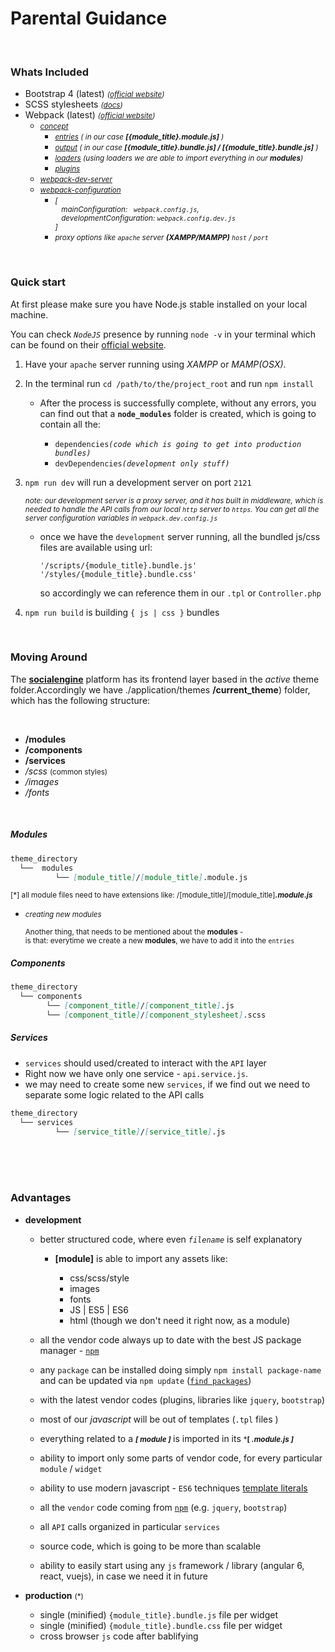 # Parental Guidance

<br>

### Whats Included ###


- Bootstrap 4 (latest) *<small> ([official website](https://getbootstrap.com/)) </small>*
- SCSS stylesheets *<small> ([docs](https://sass-lang.com/)) </small>* 
- Webpack (latest) *<small> ([official website](https://webpack.js.org/)) </small>*
    - *<small>[concept](https://webpack.js.org/concepts/)</small>*
      - *<small> [entries](https://webpack.js.org/concepts/entry-points/) ( in our case **[{module_title}.module.js]** ) </small>*
      - *<small> [output](https://webpack.js.org/concepts/output/) ( in our case **[{module_title}.bundle.js] / [{module_title}.bundle.js]** ) </small>*
      - *<small> [loaders](https://webpack.js.org/concepts/loaders/) (using loaders we are able to import everything in our ***modules***) </small>*
      - *<small> [plugins](https://webpack.js.org/concepts/plugins/)</small>* 
    - *<small> [webpack-dev-server](https://webpack.js.org/configuration/dev-server/) </small>*
    - *<small> [webpack-configuration](https://webpack.js.org/configuration/) </small>*
      - *<small> *[<br> &nbsp;&nbsp;&nbsp;mainConfiguration: &nbsp; `webpack.config.js`, <br> &nbsp;&nbsp;&nbsp;developmentConfiguration: `webpack.config.dev.js` <br>]*</small>*
      - *<small>proxy options like `apache` server **(XAMPP/MAMPP)** `host` / `port`</small>*
    
<br>

### Quick start ###


At first please make sure you have Node.js stable installed on your local machine. <br>

You can check *`NodeJS`* presence by running `node -v` in your terminal
                   which can be found on their [official website](https://nodejs.org). <br>

1. Have your `apache` server running using *XAMPP* or *MAMP(OSX)*.

2. In the terminal run `cd /path/to/the/project_root` and run `npm install`
    
    - After the process is successfully complete, without any errors, you can find out that a **`node_modules`** folder is created, 
    which is going to contain all the: 
     
      - `dependencies`*`(code which is going to get into production bundles)`*
      - `devDependencies`*`(development only stuff)`* 
  
3. `npm run dev` will run a development server on port `2121`

    *<p><small>note: our development server is a proxy server, and it has built in middleware, which is needed to handle the API calls from our local `http` server to `https`. You can get all the server configuration variables in `webpack.dev.config.js`</small></p>*
    
    -   once we have the `development` server running, all the bundled js/css files are available using url:  <br>

            '/scripts/{module_title}.bundle.js'
            '/styles/{module_title}.bundle.css'
          
          so accordingly we can reference them in our `.tpl` or `Controller.php`

4. `npm run build` is building `{ js | css }` bundles


<br>

### Moving Around ###


<div>
 
 <span>The **[socialengine](socialengine.org)** platform has its frontend layer based in the *active* theme folder.Accordingly we have ./application/themes **/current_theme**) folder, which has the following structure:</span>

</div>

<br>  

- **/modules**
- **/components**
- **/services**
- */scss* <small>(common styles)</small>
- */images*
- */fonts*

<br>



<div>

##### Modules
 
```markdown
theme_directory
  └──  modules
          └── [module_title]/[module_title].module.js       
```

<small>

[\*] all module files need to have extensions like: /[module_title]/[module_title]***.module.js***
</small>

- *<small><i>creating new modules</i>*

  Another thing, that needs to be mentioned about the **modules** - <br> is that: everytime we create a new **modules**, we have to add it into the `entries` <br></small>

##### Components <br>

```markdown
theme_directory
  └── components
        └── [component_title]/[component_title].js
        └── [component_title]/[component_stylesheet].scss
```

##### Services <br>

<p>

- `services` should used/created to interact with the `API` layer
- Right now we have only one service - `api.service.js`. <br>
- we may need to create some new `services`, if we find out we need to separate some logic related to the API calls 

```markdown
theme_directory
  └── services
          └── [service_title]/[service_title].js
```

</div>

<br><br><br>

### Advantages <br>


  - **development**

    - better structured code, where even *`filename`* is self explanatory
      - **[module]** is able to import any assets like:
      
        -  css/scss/style
        -   images
        -   fonts
        -   JS | ES5 | ES6
         -  html (though we don't need it right now, as a module)
         
    - all the vendor code always up to date with the best JS package manager - [`npm`](https://www.npmjs.com/) 
    - any `package` can be installed doing simply `npm install package-name` and can be updated via `npm update` ([`find packages`](https://www.npmjs.com/))
    - with the latest vendor codes (plugins, libraries like `jquery`, `bootstrap`)
    - most of our *javascript* will be out of templates (`.tpl` files )
    - everything related to a <small> ***[ module ]*** </small> is imported in its <small> ***[ *.module.js ]*** </small>
    - ability to import only some parts of vendor code, for every particular `module` / `widget`
    - ability to use modern javascript - `ES6` techniques [template literals](https://developer.mozilla.org/en-US/docs/Web/JavaScript/Reference/Template_literals) 
    - all the  `vendor` code coming from [`npm`](https://www.npmjs.com/) (e.g. `jquery`, `bootstrap`)
    - all `API` calls organized in particular `services`
    - source code, which is going to be more than scalable
    - ability to easily start using any `js` framework / library (angular 6, react, vuejs), in case we need it in future
                                                                                                                        
  - **production** <small>(*)</small>
   
    - single (minified) `{module_title}.bundle.js` file per widget
    - single (minified) `{module_title}.bundle.css` file per widget
    - cross browser `js` code after bablifying 
       
    
                                                                                                                        